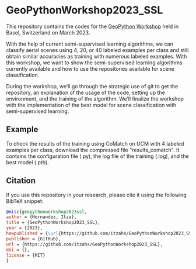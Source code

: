 # GeoPythonWorkshop2023_SSL
This repository contains the codes for the [GeoPython Workshop](https://2023.geopython.net/talks.html#workshops) held in Basel, Switzerland on March 2023.

With the help of current semi-supervised learning algorithms, we can classify aerial scenes using 4, 20, or 40 labeled examples per class and still obtain similar accuracies as training with numerous labeled examples. With this workshop, we want to show the semi-supervised learning algorithms currently available and how to use the repositories available for scene classification.

During the workshop, we’ll go through the strategic use of git to get the repository, an explanation of the usage of the code, setting up the environment, and the training of the algorithm. We’ll finalize the workshop with the implementation of the best model for scene classification with semi-supervised learning.

## Example
To check the results of the training using CoMatch on UCM with 4 labeled examples per class, download the compressed file "results_comatch". It contains the configuration file (.py), the log file of the training (.log), and the best model (.pth).

## Citation

If you use this repository in your research, please cite it using the following BibTeX snippet:

```bibtex
@misc{geopythonworkshop2023ssl,
author = {Hernandez, Itza},
title = {GeoPythonWorkshop2023_SSL},
year = {2023},
howpublished = {\url{https://github.com/itzahs/GeoPythonWorkshop2023_SSL}},
publisher = {GitHub},
url = {https://github.com/itzahs/GeoPythonWorkshop2023_SSL},
doi = {},
license = {MIT}
}


